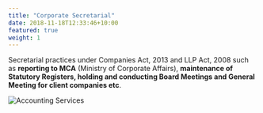 ```yaml
---
title: "Corporate Secretarial"
date: 2018-11-18T12:33:46+10:00
featured: true
weight: 1
---
```

Secretarial practices under Companies Act, 2013 and LLP Act, 2008 such as **reporting to MCA** (Ministry of Corporate Affairs), **maintenance of Statutory Registers, holding and conducting Board Meetings and General Meeting for client companies etc**.


![Accounting Services](/images/austin-distel-nGc5RT2HmF0-unsplash.jpg)

